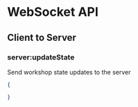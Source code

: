 # WebSocket API

## Client to Server

### server:updateState

Send workshop state updates to the server

```json
{

}

